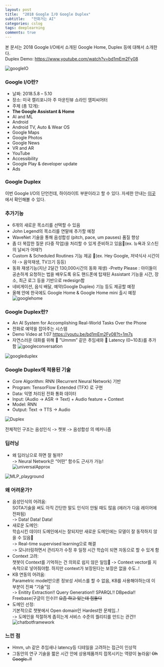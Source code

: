 ```yaml
---
layout: post
title:  "2018 Google I/O Google Duplex"
subtitle:   "전화거는 AI"
categories: cslog
tags: deeplearning
comments: true
---
```


본 문서는 2018 Google I/O에서 소개된 Google Home, Duplex 등에 대해서 소개한다.   
Duplex Demo: https://www.youtube.com/watch?v=bd1mEm2Fy08

![googleIO](https://eagle705.github.io/img/2018google.png)

### Google I/O란?
- 날짜: 2018.5.8 – 5.10
- 장소: 미국 캘리포니아 주 마운틴뷰 쇼라인 앰피씨어터
- 주제 (총 12개): 
- **The Google Assistant & Home**
- AI and ML
- Android
- Android TV, Auto & Wear OS
- Google Maps
- Google Photos
- Google News
- VR and AR
- YouTube
- Accessibility
- Google Play & developer update
- Ads


### Google Duplex
이번 Google I/O의 단언컨데, 하이라이트 부분이라고 할 수 있다.
자세한 안내는 [이곳](https://ai.googleblog.com/2018/05/duplex-ai-system-for-natural-conversation.html)에서 확인해볼 수 있다.
### 추가기능
- 6개의 새로운 목소리를 선택할 수 있음
- John Legend의 목소리를 연말에 추가할 예정
- WaveNet 기술을 통해 음성합성 (pitch, pace, um pauses) 품질 향상
- 좀 더 복잡한 질문 (다중 작업)을 처리할 수 있게 준비하고 있음(ex. 뉴욕과 오스틴의 날씨가 어때?)
- Custom & Scheduled Routines 기능 제공 (ex. Hey Google, 저녁식사 시간이야 -> 음악재생, TV끄기 등등)
- 동화 재생기능(지난 2달간 130,000시간의 동화 재생)
-Pretty Please : 아이들이 공손하게 요청하는 법을 배우도록 유도
핸드폰에 탑재된 Assistant 기능을 시간, 장소, 최근 로그 등을 기반으로 redesign함
- 네비게이션, 음식 배달, 예약(Google Duplex) 기능 등도 제공할 예정
- 올해 안에 한국에도 Google Home & Google Home mini 출시 예정   
![googlehome](https://eagle705.github.io/assets/img/googlehome.png)

### Google Duplex란?
- An AI System for Accomplishing Real-World Tasks Over the Phone
- 전화로 예약을 잡아주는 시스템
- Demo Video at 1:07 https://youtu.be/bd1mEm2Fy08?t=1m7s   
- 자연스러운 대화를 위해  ”Ummm” 같은 추임새와  Latency (0~10초)를 추가함
![googleconversation](https://eagle705.github.io/assets/img/googleconversation.png)   

![googleduplex](https://eagle705.github.io/assets/img/googleduplex.png)



### Google Duplex에 적용된 기술
- Core Algorithm: RNN (Recurrent Neural Network) 기반
- Program: TensorFlow Extended (TFX) 로 구현
- Data: 익명 처리된 전화 통화 데이터
- Input: (Audio -> ASR -> Text) + Audio feature + Context 
- Model: RNN 
- Output: Text -> TTS -> Audio   

![Duplex](https://eagle705.github.io/assets/img/duplex.png)

전체적인 구조는 음성인식 -> 챗봇 -> 음성합성 의 메커니즘

### 딥러닝
- 왜 딥러닝으로 하면 잘 될까?   
->  Neural Network은 “어떤” 함수도 근사가 가능!   
![universalApprox](https://eagle705.github.io/assets/img/universalApprox.png)   
 
![MLP_playground](https://eagle705.github.io/assets/img/MLP_playground.gif)


### 왜 어려운가?
- 음성인식의 어려움:    
SOTA기술을 써도 아직 간단한 말도 인식이 안될 때도 많음 (에러가 다음 레이어에 전파됨)   
-> Data! Data! Data!
- 새로운 도메인:   
학습시킨 데이터 도메인에서는 잘되지만 새로운 도메인에는 모델이 잘 동작하지 않을 수 있음   
-> Real-time supervised learning으로 해결   
-> 모니터링하면서 관리자가 수정 후 일정 시간 학습이 되면 자동으로 할 수 있게 함
- Context 고려:   
챗봇이 Context를 기억하는 건 의외로 쉽지 않은 일임
-> Context vector를 지속적으로 넣어줘야함. 하지만 context가 보장된다는 보장은 없을 수도..!
- KB 연동의 어려움:   
Parametric model만으론 정보성 서비스를 할 수 없음, KB를 사용해야하는데 이 부분이 진짜 “기술”임   
-> Enitity Extraction!! Query Generation!! SPARQL!! DBpedia!! Freebase(구글이 인수)!! ~~요즘 하고 있는데 힘들다~~
- 도메인 선정:   
기본적으로 챗봇에서 Open domain인 Hardest한 문제임..!   
-> 도메인을 적절하게 좁히는게 서비스 수준의 퀄리티를 만드는 관건!!
![chatbotframework](https://eagle705.github.io/assets/img/chatbotframework.png)


### 느낀 점
- Hmm, uh 같은 추임새나 latency등 디테일을 고려하는 접근이 인상적
- 그동안의 연구 기술을 짧은 시간 안에 상용제품까지 접목시키는 역량이 놀라움! ~~Oh Google..!!~~


